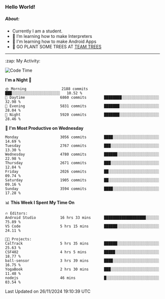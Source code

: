 ### Hello World!

##### About:
- Currently I am a student.
- 🌱 I’m learning how to make Interpreters
- 🌱 I'm learning how to make Android Apps
- 🌱 GO PLANT SOME TREES AT [TEAM TREES](https://teamtrees.org/)

---
  <summary>:zap: My Activity:</summary>
  
<!--START_SECTION:waka-->
![Code Time](http://img.shields.io/badge/Code%20Time-1%2C640%20hrs%2035%20mins-blue)

**I'm a Night 🦉** 

```text
🌞 Morning                2188 commits        ███░░░░░░░░░░░░░░░░░░░░░░   10.52 % 
🌆 Daytime                6860 commits        ████████░░░░░░░░░░░░░░░░░   32.98 % 
🌃 Evening                5831 commits        ███████░░░░░░░░░░░░░░░░░░   28.04 % 
🌙 Night                  5920 commits        ███████░░░░░░░░░░░░░░░░░░   28.46 % 
```
📅 **I'm Most Productive on Wednesday** 

```text
Monday                   3056 commits        ████░░░░░░░░░░░░░░░░░░░░░   14.69 % 
Tuesday                  2767 commits        ███░░░░░░░░░░░░░░░░░░░░░░   13.30 % 
Wednesday                4780 commits        ██████░░░░░░░░░░░░░░░░░░░   22.98 % 
Thursday                 2671 commits        ███░░░░░░░░░░░░░░░░░░░░░░   12.84 % 
Friday                   2026 commits        ██░░░░░░░░░░░░░░░░░░░░░░░   09.74 % 
Saturday                 1905 commits        ██░░░░░░░░░░░░░░░░░░░░░░░   09.16 % 
Sunday                   3594 commits        ████░░░░░░░░░░░░░░░░░░░░░   17.28 % 
```


📊 **This Week I Spent My Time On** 

```text
🔥 Editors: 
Android Studio           16 hrs 33 mins      ███████████████████░░░░░░   75.89 % 
VS Code                  5 hrs 15 mins       ██████░░░░░░░░░░░░░░░░░░░   24.11 % 

🐱‍💻 Projects: 
CalTrack                 5 hrs 35 mins       ██████░░░░░░░░░░░░░░░░░░░   25.63 % 
CSF402                   4 hrs 5 mins        █████░░░░░░░░░░░░░░░░░░░░   18.77 % 
ball-sensor              3 hrs 39 mins       ████░░░░░░░░░░░░░░░░░░░░░   16.75 % 
YogaBook                 2 hrs 30 mins       ███░░░░░░░░░░░░░░░░░░░░░░   11.48 % 
nodejs                   46 mins             █░░░░░░░░░░░░░░░░░░░░░░░░   03.54 % 
```


 Last Updated on 26/11/2024 19:10:39 UTC
<!--END_SECTION:waka-->
